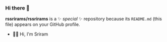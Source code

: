 ### Hi there 👋

**rssrirams/rssrirams** is a ✨ _special_ ✨ repository because its `README.md` (this file) appears on your GitHub profile.

- 👋🏽 Hi, I'm Sriram

